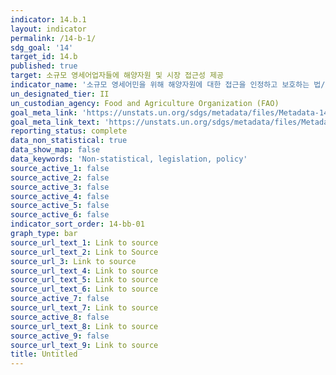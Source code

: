 ```yaml
---
indicator: 14.b.1
layout: indicator
permalink: /14-b-1/
sdg_goal: '14'
target_id: 14.b
published: true
target: 소규모 영세어업자들에 해양자원 및 시장 접근성 제공
indicator_name: '소규모 영세어민을 위해 해양자원에 대한 접근을 인정하고 보호하는 법/규제/정책/제도적인 프레임워크의 국가별 적용 단계에서의 진척도 '
un_designated_tier: II
un_custodian_agency: Food and Agriculture Organization (FAO)
goal_meta_link: 'https://unstats.un.org/sdgs/metadata/files/Metadata-14-0b-01.pdf'
goal_meta_link_text: 'https://unstats.un.org/sdgs/metadata/files/Metadata-14-0b-01.pdf'
reporting_status: complete
data_non_statistical: true
data_show_map: false
data_keywords: 'Non-statistical, legislation, policy'
source_active_1: false
source_active_2: false
source_active_3: false
source_active_4: false
source_active_5: false
source_active_6: false
indicator_sort_order: 14-bb-01
graph_type: bar
source_url_text_1: Link to source
source_url_text_2: Link to Source
source_url_3: Link to source
source_url_text_4: Link to source
source_url_text_5: Link to source
source_url_text_6: Link to source
source_active_7: false
source_url_text_7: Link to source
source_active_8: false
source_url_text_8: Link to source
source_active_9: false
source_url_text_9: Link to source
title: Untitled
---
```

